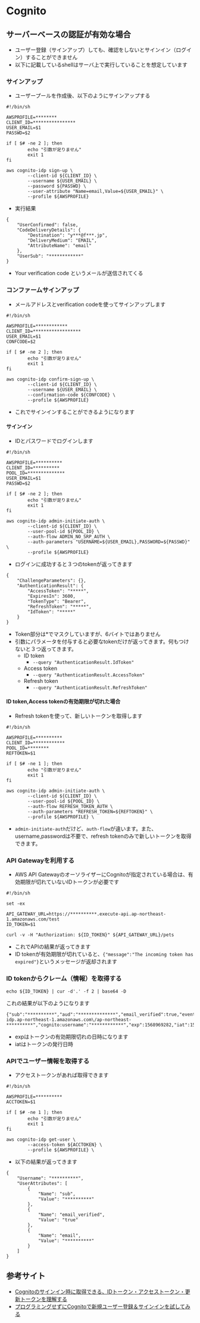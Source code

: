 # Cognito

## サーバーベースの認証が有効な場合
- ユーザー登録（サインアップ）しても、確認をしないとサインイン（ログイン）することができません
- 以下に記載しているshellはサーバ上で実行していることを想定しています
### サインアップ
- ユーザープールを作成後、以下のようにサインアップする
```
#!/bin/sh

AWSPROFILE=********
CLIENT_ID=****************
USER_EMAIL=$1
PASSWD=$2

if [ $# -ne 2 ]; then
        echo "引数が足りません"
        exit 1
fi

aws cognito-idp sign-up \
        --client-id ${CLIENT_ID} \
        --username ${USER_EMAIL} \
        --password ${PASSWD} \
        --user-attribute "Name=email,Value=${USER_EMAIL}" \
        --profile ${AWSPROFILE}
```
- 実行結果
```
{
    "UserConfirmed": false,
    "CodeDeliveryDetails": {
        "Destination": "y***@f***.jp",
        "DeliveryMedium": "EMAIL",
        "AttributeName": "email"
    },
    "UserSub": "************"
}
```
- Your verification code というメールが送信されてくる
### コンファームサインアップ
- メールアドレスとverification codeを使ってサインアップします
```
#!/bin/sh

AWSPROFILE=************
CLIENT_ID=******************
USER_EMAIL=$1
CONFCODE=$2

if [ $# -ne 2 ]; then
        echo "引数が足りません"
        exit 1
fi

aws cognito-idp confirm-sign-up \
        --client-id ${CLIENT_ID} \
        --username ${USER_EMAIL} \
        --confirmation-code ${CONFCODE} \
        --profile ${AWSPROFILE}
```
- これでサインインすることができるようになります
#### サインイン
- IDとパスワードでログインします
```
#!/bin/sh

AWSPROFILE=**********
CLIENT_ID=**********
POOL_ID=**************
USER_EMAIL=$1
PASSWD=$2

if [ $# -ne 2 ]; then
        echo "引数が足りません"
        exit 1
fi

aws cognito-idp admin-initiate-auth \
        --client-id ${CLIENT_ID} \
        --user-pool-id ${POOL_ID} \
        --auth-flow ADMIN_NO_SRP_AUTH \
        --auth-parameters "USERNAME=${USER_EMAIL},PASSWORD=${PASSWD}" \
        --profile ${AWSPROFILE}

```
- ログインに成功すると３つのtokenが返ってきます
```
{
    "ChallengeParameters": {},
    "AuthenticationResult": {
        "AccessToken": "*****",
        "ExpiresIn": 3600,
        "TokenType": "Bearer",
        "RefreshToken": "*****",
        "IdToken": "*****"
    }
}
```
- Token部分は*でマスクしていますが、6バイトではありません
- 引数にパラメータを付与すると必要なtokenだけが返ってきます。何もつけないと３つ返ってきます。
  - ID token
    - `--query "AuthenticationResult.IdToken"`
  - Access token
    - `--query "AuthenticationResult.AccessToken"`
  - Refresh token
    - `--query "AuthenticationResult.RefreshToken"`
#### ID token,Access tokenの有効期限が切れた場合
- Refresh tokenを使って、新しいトークンを取得します
```
#!/bin/sh

AWSPROFILE=**********
CLIENT_ID=************
POOL_ID=********
REFTOKEN=$1

if [ $# -ne 1 ]; then
        echo "引数が足りません"
        exit 1
fi

aws cognito-idp admin-initiate-auth \
        --client-id ${CLIENT_ID} \
        --user-pool-id ${POOL_ID} \
        --auth-flow REFRESH_TOKEN_AUTH \
        --auth-parameters "REFRESH_TOKEN=${REFTOKEN}" \
        --profile ${AWSPROFILE} \
```
- `admin-initiate-auth`だけど、`auth-flow`が違います。また、username,passwordは不要で、refresh tokenのみで新しいトークンを取得できます。
  
### API Gatewayを利用する
- AWS API GatewayのオーソライザーにCognitoが指定されている場合は、有効期限が切れていないIDトークンが必要です
```
#!/bin/sh

set -ex

API_GATEWAY_URL=https://**********.execute-api.ap-northeast-1.amazonaws.com/test
ID_TOKEN=$1

curl -v -H "Authorization: ${ID_TOKEN}" ${API_GATEWAY_URL}/pets
```
- これでAPIの結果が返ってきます
- ID tokenが有効期限が切れていると、`{"message":"The incoming token has expired"}`というメッセージが返却されます


### ID tokenからクレーム（情報）を取得する
```
echo ${ID_TOKEN} | cur -d'.' -f 2 | base64 -D
```
これの結果が以下のようになります
```
{"sub":"**********","aud":"**************","email_verified":true,"event_id":"*****","token_use":"id","auth_time":1568965682,"iss":"https:\/\/cognito-idp.ap-northeast-1.amazonaws.com\/ap-northeast-**********","cognito:username":"************","exp":1568969282,"iat":1568965682,"email":"************"
```
- expはトークンの有効期限切れの日時になります
- iatはトークンの発行日時

### APIでユーザー情報を取得する
- アクセストークンがあれば取得できます
```
#!/bin/sh

AWSPROFILE=**********
ACCTOKEN=$1

if [ $# -ne 1 ]; then
        echo "引数が足りません"
        exit 1
fi

aws cognito-idp get-user \
        --access-token ${ACCTOKEN} \
        --profile ${AWSPROFILE} \
```
- 以下の結果が返ってきます
```
{
    "Username": "**********",
    "UserAttributes": [
        {
            "Name": "sub",
            "Value": "**********"
        },
        {
            "Name": "email_verified",
            "Value": "true"
        },
        {
            "Name": "email",
            "Value": "**********"
        }
    ]
}
```
## 参考サイト
- [Cognitoのサインイン時に取得できる、IDトークン・アクセストークン・更新トークンを理解する](https://dev.classmethod.jp/cloud/aws/study-tokens-of-cognito-user-pools/)
- [プログラミングせずにCognitoで新規ユーザー登録＆サインインを試してみる](https://dev.classmethod.jp/cloud/aws/sign-up-and-sign-in-by-cognito-with-awscli/)